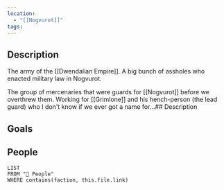 ```yaml
---
location:
  - "[[Nogvurot]]"
tags:
---
```

## Description
The army of the [[Dwendalian Empire]]. A big bunch of assholes who enacted military law in Nogvurot.

The group of mercenaries that were guards for [[Nogvurot]] before we overthrew them. Working for [[Grimlone]] and his hench-person (the lead guard) who I don't know if we ever got a name for...## Description

## Goals

## People
```dataview
LIST
FROM "🙋 People"
WHERE contains(faction, this.file.link)
```
